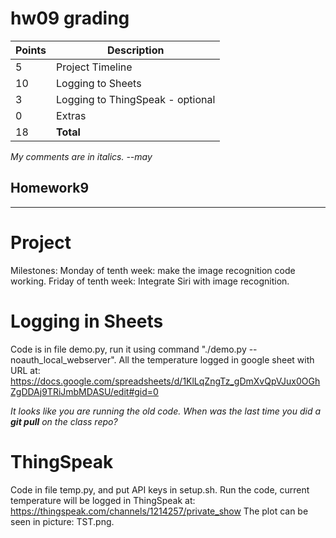# hw09 grading

| Points      | Description |
| ----------- | ----------- |
|  5 | Project Timeline
| 10 | Logging to Sheets
|  3 | Logging to ThingSpeak - optional
|  0 | Extras
| 18 | **Total**

*My comments are in italics. --may*

## Homework9
-------
# Project
Milestones: Monday of tenth week: make the image recognition code working. Friday of tenth week: Integrate Siri with image recognition.

# Logging in Sheets
Code is in file demo.py, run it using command "./demo.py --noauth_local_webserver". All the temperature logged in google sheet with 
URL at: https://docs.google.com/spreadsheets/d/1KlLqZngTz_gDmXvQpVJux0OGhZgDDAj9TRiJmbMDASU/edit#gid=0

*It looks like you are running the old code.  When was the last time you did a **git pull** on the class repo?*

# ThingSpeak
Code in file temp.py, and put API keys in setup.sh. Run the code, current temperature will be logged in ThingSpeak at: https://thingspeak.com/channels/1214257/private_show
The plot can be seen in picture: TST.png. 
